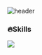 ![header](https://capsule-render.vercel.app/api?type=soft&color=auto&height=150&animation=blinking&section=header&text=Sumin's%20GitHub&fontSize=40)
### 🔥Skills
<img src="https://img.shields.io/badge/Android-3DDC84?style=flat-square&logo=Android&logoColor=white"/>

<!--
**SuMmmn/SuMmmn** is a ✨ _special_ ✨ repository because its `README.md` (this file) appears on your GitHub profile.

Here are some ideas to get you started:

- 🔭 I’m currently working on ...
- 🌱 I’m currently learning ...
- 👯 I’m looking to collaborate on ...
- 🤔 I’m looking for help with ...
- 💬 Ask me about ...
- 📫 How to reach me: ...
- 😄 Pronouns: ...
- ⚡ Fun fact: ...
-->
